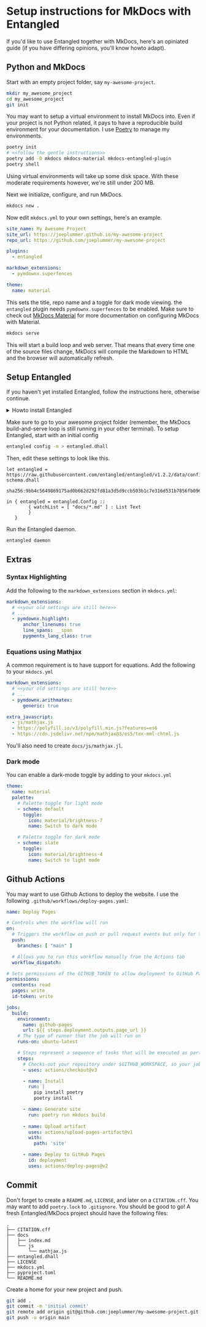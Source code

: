 # Setup instructions for MkDocs with Entangled
If you'd like to use Entangled together with MkDocs, here's an opiniated guide (if you have differing opinions, you'll know howto adapt). 

## Python and MkDocs
Start with an empty project folder, say `my-awesome-project`.

```sh
mkdir my_awesome_project
cd my_awesome_project
git init
```

You may want to setup a virtual environment to install MkDocs into. Even if your project is not Python related, it pays to have a reproducible build environment for your documentation. I use [Poetry](https://python-poetry.org/) to manage my environments.

```sh
poetry init
# <<follow the gentle instructions>>
poetry add -D mkdocs mkdocs-material mkdocs-entangled-plugin
poetry shell
```

Using virtual environments will take up some disk space. With these moderate requirements however, we're still under 200 MB.

Next we initialize, configure, and run MkDocs. 

```sh
mkdocs new .
```

Now edit `mkdocs.yml` to your own settings, here's an example.

```yaml
site_name: My Awesome Project
site_url: https://joeplummer.github.io/my-awesome-project
repo_url: https://github.com/joeplummer/my-awesome-project

plugins:
  - entangled

markdown_extensions:
  - pymdownx.superfences

theme:
  name: material
```

This sets the title, repo name and a toggle for dark mode viewing. the `entangled` plugin needs `pymdownx.superfences` to be enabled.
Make sure to check out [MkDocs Material](https://squidfunk.github.io/mkdocs-material/) for more documentation on configuring MkDocs with Material.

```sh
mkdocs serve
```

This will start a build loop and web server. That means that every time one of the source files change, MkDocs will compile the Markdown to HTML and the browser will automatically refresh.

## Setup Entangled
If you haven't yet installed Entangled, follow the instructions here, otherwise continue.

<details markdown="block">
<summary>Howto install Entangled</summary>
Entangled needs the Glasgow Haskell Compiler to build. The best way to install GHC is through [GHCUp](https://www.haskell.org/ghcup/). Then, run the following commands:

```sh
git clone https://github.com/entangled/entangled.git
cd entangled
cabal build
cabal install
```
</details>

Make sure to go to your awesome project folder (remember, the MkDocs build-and-serve loop is still running in your other terminal).
To setup Entangled, start with an initial config

```sh
entangled config -m > entangled.dhall
```

Then, edit these settings to look like this.

```dhall
let entangled = https://raw.githubusercontent.com/entangled/entangled/v1.2.2/data/config-schema.dhall
                sha256:9bb4c5649869175ad0b662d292fd81a3d5d9ccb503b1c7e316d531b7856fb096

in { entangled = entangled.Config ::
        { watchList = [ "docs/*.md" ] : List Text
        }
   }
```

Run the Entangled daemon.

```sh
entangled daemon
```

## Extras
### Syntax Highlighting
Add the following to the `markdown_extensions` section in `mkdocs.yml`:

```yaml
markdown_extensions:
  # <<your old settings are still here>>
  # ...
  - pymdownx.highlight:
      anchor_linenums: true
      line_spans: __span
      pygments_lang_class: true
```

### Equations using Mathjax
A common requirement is to have support for equations. Add the following to your `mkdocs.yml`

```yaml
markdown_extensions:
  # <<your old settings are still here>>
  # ...
  - pymdownx.arithmatex:
      generic: true

extra_javascript:
  - js/mathjax.js
  - https://polyfill.io/v3/polyfill.min.js?features=es6
  - https://cdn.jsdelivr.net/npm/mathjax@3/es5/tex-mml-chtml.js
```

You'll also need to create `docs/js/mathjax.jl`.

### Dark mode
You can enable a dark-mode toggle by adding to your `mkdocs.yml`

```yaml
theme:
  name: material
  palette: 
    # Palette toggle for light mode
    - scheme: default
      toggle:
        icon: material/brightness-7 
        name: Switch to dark mode

    # Palette toggle for dark mode
    - scheme: slate
      toggle:
        icon: material/brightness-4
        name: Switch to light mode
```

## Github Actions
You may want to use Github Actions to deploy the website. I use the following `.github/workflows/deploy-pages.yaml`:

```yaml
name: Deploy Pages

# Controls when the workflow will run
on:
  # Triggers the workflow on push or pull request events but only for the "main" branch
  push:
    branches: [ "main" ]

  # Allows you to run this workflow manually from the Actions tab
  workflow_dispatch:

# Sets permissions of the GITHUB_TOKEN to allow deployment to GitHub Pages
permissions:
  contents: read
  pages: write
  id-token: write

jobs:
  build:
    environment:
      name: github-pages
      url: ${{ steps.deployment.outputs.page_url }}
    # The type of runner that the job will run on
    runs-on: ubuntu-latest

    # Steps represent a sequence of tasks that will be executed as part of the job
    steps:
      # Checks-out your repository under $GITHUB_WORKSPACE, so your job can access it
      - uses: actions/checkout@v3

      - name: Install 
        run: |
          pip install poetry
          poetry install

      - name: Generate site
        run: poetry run mkdocs build
  
      - name: Upload artifact
        uses: actions/upload-pages-artifact@v1
        with:
          path: 'site'

      - name: Deploy to GitHub Pages
        id: deployment
        uses: actions/deploy-pages@v2
```

## Commit
Don't forget to create a `README.md`, `LICENSE`, and later on a `CITATION.cff`. You may want to add `poetry.lock` to `.gitignore`.
You should be good to go! A fresh Entangled/MkDocs project should have the following files:

```
.
├── CITATION.cff
├── docs
│   ├── index.md
│   └── js
│       └── mathjax.js
├── entangled.dhall
├── LICENSE
├── mkdocs.yml
├── pyproject.toml
└── README.md
```

Create a home for your new project and push.

```sh
git add .
git commit -m 'initial commit'
git remote add origin git@github.com:joeplummer/my-awesome-project.git
git push -u origin main
```
